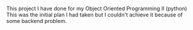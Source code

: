 This project I have done for my Object Oriented Programming II (python) This was the initial plan I had taken but I couldn't achieve it because of some backend problem. 
